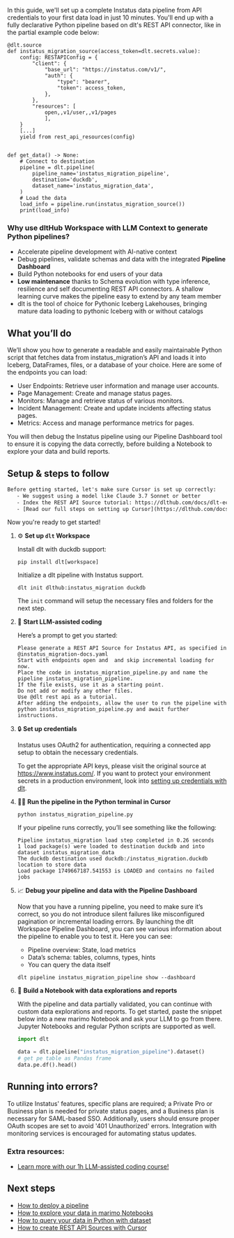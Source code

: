 In this guide, we'll set up a complete Instatus data pipeline from API credentials to your first data load in just 10 minutes. You'll end up with a fully declarative Python pipeline based on dlt's REST API connector, like in the partial example code below:

```python-outcome
@dlt.source
def instatus_migration_source(access_token=dlt.secrets.value):
    config: RESTAPIConfig = {
        "client": {
            "base_url": "https://instatus.com/v1/",
            "auth": {
                "type": "bearer",
                "token": access_token,
            },
        },
        "resources": [
            open,,v1/user,,v1/pages
            ],
    }
    [...]
    yield from rest_api_resources(config)


def get_data() -> None:
    # Connect to destination
    pipeline = dlt.pipeline(
        pipeline_name='instatus_migration_pipeline',
        destination='duckdb',
        dataset_name='instatus_migration_data', 
    )
    # Load the data
    load_info = pipeline.run(instatus_migration_source())
    print(load_info) 
```

### Why use dltHub Workspace with LLM Context to generate Python pipelines?

- Accelerate pipeline development with AI-native context
- Debug pipelines, validate schemas and data with the integrated **Pipeline Dashboard**
- Build Python notebooks for end users of your data
- **Low maintenance** thanks to Schema evolution with type inference, resilience and self documenting REST API connectors. A shallow learning curve makes the pipeline easy to extend by any team member
- dlt is the tool of choice for Pythonic Iceberg Lakehouses, bringing mature data loading to pythonic Iceberg with or without catalogs

## What you’ll do

We’ll show you how to generate a readable and easily maintainable Python script that fetches data from instatus_migration’s API and loads it into Iceberg, DataFrames, files, or a database of your choice. Here are some of the endpoints you can load:

- User Endpoints: Retrieve user information and manage user accounts.
- Page Management: Create and manage status pages.
- Monitors: Manage and retrieve status of various monitors.
- Incident Management: Create and update incidents affecting status pages.
- Metrics: Access and manage performance metrics for pages.

You will then debug the Instatus pipeline using our Pipeline Dashboard tool to ensure it is copying the data correctly, before building a Notebook to explore your data and build reports.

## Setup & steps to follow

```default
Before getting started, let's make sure Cursor is set up correctly:
   - We suggest using a model like Claude 3.7 Sonnet or better
   - Index the REST API Source tutorial: https://dlthub.com/docs/dlt-ecosystem/verified-sources/rest_api/ and add it to context as **@dlt rest api**
   - [Read our full steps on setting up Cursor](https://dlthub.com/docs/dlt-ecosystem/llm-tooling/cursor-restapi#23-configuring-cursor-with-documentation)
```

Now you're ready to get started!

1. ⚙️ **Set up `dlt` Workspace**
    
    Install dlt with duckdb support:
    ```shell
    pip install dlt[workspace]
    ```

    Initialize a dlt pipeline with Instatus support.
    ```shell
    dlt init dlthub:instatus_migration duckdb
    ```

    The `init` command will setup the necessary files and folders for the next step.
    
2. 🤠 **Start LLM-assisted coding**
    
    Here’s a prompt to get you started:
    
    ```prompt
    Please generate a REST API Source for Instatus API, as specified in @instatus_migration-docs.yaml 
    Start with endpoints open and  and skip incremental loading for now. 
    Place the code in instatus_migration_pipeline.py and name the pipeline instatus_migration_pipeline. 
    If the file exists, use it as a starting point. 
    Do not add or modify any other files. 
    Use @dlt rest api as a tutorial. 
    After adding the endpoints, allow the user to run the pipeline with python instatus_migration_pipeline.py and await further instructions.
    ```

    
3. 🔒 **Set up credentials** 
    
    Instatus uses OAuth2 for authentication, requiring a connected app setup to obtain the necessary credentials.
    
    To get the appropriate API keys, please visit the original source at https://www.instatus.com/.
    If you want to protect your environment secrets in a production environment, look into [setting up credentials with dlt](https://dlthub.com/docs/walkthroughs/add_credentials).
    
4. 🏃‍♀️ **Run the pipeline in the Python terminal in Cursor**
    
    ```shell
    python instatus_migration_pipeline.py
    ```
    
    If your pipeline runs correctly, you’ll see something like the following:
    
    ```shell
    Pipeline instatus_migration load step completed in 0.26 seconds
    1 load package(s) were loaded to destination duckdb and into dataset instatus_migration_data
    The duckdb destination used duckdb:/instatus_migration.duckdb location to store data
    Load package 1749667187.541553 is LOADED and contains no failed jobs
    ```
    
5. 📈 **Debug your pipeline and data with the Pipeline Dashboard**

    Now that you have a running pipeline, you need to make sure it’s correct, so you do not introduce silent failures like misconfigured pagination or incremental loading errors. By launching the dlt Workspace Pipeline Dashboard, you can see various information about the pipeline to enable you to test it. Here you can see:
    - Pipeline overview: State, load metrics
    - Data’s schema: tables, columns, types, hints
    - You can query the data itself
    
    ```shell
    dlt pipeline instatus_migration_pipeline show --dashboard
    ```
    
6. 🐍 **Build a Notebook with data explorations and reports**

    With the pipeline and data partially validated, you can continue with custom data explorations and reports. To get started, paste the snippet below into a new marimo Notebook and ask your LLM to go from there. Jupyter Notebooks and regular Python scripts are supported as well.

    
    ```python
    import dlt

   data = dlt.pipeline("instatus_migration_pipeline").dataset()
   # get pe table as Pandas frame
   data.pe.df().head()
    ```

## Running into errors?

To utilize Instatus' features, specific plans are required; a Private Pro or Business plan is needed for private status pages, and a Business plan is necessary for SAML-based SSO. Additionally, users should ensure proper OAuth scopes are set to avoid '401 Unauthorized' errors. Integration with monitoring services is encouraged for automating status updates.

### Extra resources:

- [Learn more with our 1h LLM-assisted coding course!](https://www.youtube.com/watch?v=GGid70rnJuM)

## Next steps

- [How to deploy a pipeline](https://dlthub.com/docs/walkthroughs/deploy-a-pipeline)
- [How to explore your data in marimo Notebooks](https://dlthub.com/docs/general-usage/dataset-access/marimo)
- [How to query your data in Python with dataset](https://dlthub.com/docs/general-usage/dataset-access/dataset)
- [How to create REST API Sources with Cursor](https://dlthub.com/docs/dlt-ecosystem/llm-tooling/cursor-restapi)